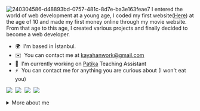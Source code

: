 ![240304586-d48893bd-0757-481c-8d7e-ba3e163feae7](https://github.com/batuhanlog/batuhanlog/assets/82649079/12ab4758-8f2c-405f-9af8-025a4a2e1977)
I entered the world of web development at a young age, I coded my first website(<a href="https://dincicocuklar.tr.gg/" target="_blank">Here</a>) at the age of 10 and made my first money online through my movie website.
From that age to this age, I created various projects and finally decided to become a web developer.


* 🌍  I'm based in İstanbul.
* ✉️  You can contact me at [kayahanwork@gmail.com](mailto:kayahanwork@gmail.com)
* 🚀  I'm currently working on [Patika](http://patika.dev) Teaching Assistant
* ⚡  You can contact me for anything you are curious about (I  won't eat you)
<!-- Social Links -->
<p>
   <kbd>
      <a target="_blank" href="https://twitter.com/batuhanlog" title="Twitter - @batuhanlog"><img src="https://img.shields.io/badge/Twitter-1D9BF0.svg?style=for-the-badge&logo=Twitter&logoColor=white" /></a>
      <a target="_blank" href="https://www.linkedin.com/in/batuhankayahan" title="LinkedIn - Batuhan Kayahan"><img src="https://img.shields.io/badge/LinkedIn-0A66C2.svg?style=for-the-badge&logo=LinkedIn&logoColor=white" /></a>
     <a target="_blank" href="https://medium.com/@batuhankayahan" title="Medium - Batuhan Kayahan"><img src="https://img.shields.io/badge/Medium-12100E?style=for-the-badge&logo=medium&logoColor=white" /></a>
     <a target="_blank" href="mailto:kayahanwork@gmail.com" title="Mail - Batuhan Kayahan"><img src="https://img.shields.io/badge/Gmail-EA4335.svg?style=for-the-badge&logo=Gmail&logoColor=white" /></a>
  </kbd>
</p>

<details>
  <summary>
    More about me
  </summary>
   
# 🛠️ Technologies & Tools

<table>
  <tr>
    <td align="center" height="108" width="108">
      <img
        src="https://static.vecteezy.com/system/resources/previews/020/121/474/original/backend-icon-design-free-vector.jpg"
        width="48"
        height="48"
        alt="Java"
      />
      <br /><strong>Back-End</strong>
    </td>
    <td align="center" height="108" width="108">
      <img
        src="https://github.com/tandpfun/skill-icons/raw/main/icons/Java-Dark.svg"
        width="48"
        height="48"
        alt="Java"
      />
      <br /><strong>Java</strong>
    </td>
     <td align="center" height="108" width="108">
      <img
        src="https://github.com/tandpfun/skill-icons/raw/main/icons/DotNet.svg"
        width="48"
        height="48"
        alt="Java"
      />
      <br /><strong>.Net</strong>
    </td>
    <td align="center" height="108" width="108">
      <img
        src="https://github.com/tandpfun/skill-icons/raw/main/icons/Spring-Dark.svg"
        width="48"
        height="48"
        alt="Spring Boot"
      />
      <br /><strong>Spring</strong>
    </td>
    <td align="center" height="108" width="108">
      <img
        src="https://github.com/tandpfun/skill-icons/raw/main/icons/MySQL-Dark.svg"
        width="48"
        height="48"
        alt="MySQL"
      />
      <br /><strong>MySQL</strong>
    </td>
    <td align="center" height="108" width="108">
      <img
        src="https://github.com/tandpfun/skill-icons/raw/main/icons/PostgreSQL-Dark.svg"
        width="48"
        height="48"
        alt="PostgreSQL"
      />
      <br /><strong>PostgreSQL</strong>
    </td>
    <td align="center" height="108" width="108">
      <img
        src="https://github.com/tandpfun/skill-icons/raw/main/icons/MongoDB.svg"
        width="48"
        height="48"
        alt="MongoDB"
      />
      <br /><strong>MongoDB</strong>
    </td>
    <td align="center" height="108" width="108">
      <img
        src="https://github.com/tandpfun/skill-icons/raw/main/icons/Docker.svg"
        width="48"
        height="48"
        alt="Docker"
      />
      <br /><strong>Docker</strong>
    </td>
  </tr>
  <tr>
    <td align="center" height="108" width="108">
      <img
        src="https://www.pngitem.com/pimgs/m/561-5615118_front-end-development-icon-clipart-png-download-transparent.png"
        width="48"
        height="48"
        alt="React"
      />
      <br /><strong>Front-End</strong>
    </td>
    <td align="center" height="108" width="108">
      <img
        src="https://github.com/tandpfun/skill-icons/raw/main/icons/JavaScript.svg"
        width="48"
        height="48"
        alt="JavaScript"
      />
      <br /><strong>JavaScript</strong>
    </td>
    <td align="center" height="108" width="108">
      <img
        src="https://github.com/tandpfun/skill-icons/raw/main/icons/React-Dark.svg"
        width="48"
        height="48"
        alt="React"
      />
      <br /><strong>React</strong>
    </td>
       <td align="center" height="108" width="108">
      <img
        src="https://github.com/tandpfun/skill-icons/raw/main/icons/HTML.svg"
        width="48"
        height="48"
        alt="HTML"
      />
      <br /><strong>HTML</strong>
    </td>
       <td align="center" height="108" width="108">
      <img
        src="https://github.com/tandpfun/skill-icons/raw/main/icons/CSS.svg"
        width="48"
        height="48"
        alt="CSS"
      />
      <br /><strong>CSS</strong>
    </td>
    </td>
       <td align="center" height="108" width="108">
      <img
        src="https://github.com/tandpfun/skill-icons/raw/main/icons/Bootstrap.svg"
        width="48"
        height="48"
        alt="Bootstrap"
      />
      <br /><strong>Bootstrap</strong>
    </td>
    </td>
       <td align="center" height="108" width="108">
      <img
        src="https://github.com/tandpfun/skill-icons/raw/main/icons/TailwindCSS-Dark.svg"
        width="48"
        height="48"
        alt="TailwindCss"
      />
      <br /><strong>Tailwind</strong>
    </td>
    </td>
       <td align="center" height="108" width="108">
      <img
        src="https://github.com/tandpfun/skill-icons/raw/main/icons/Vite-Dark.svg"
        width="48"  
        height="48"
        alt="Tailwind CSS"
      />
      <br /><strong>Vite JS</strong>
    </td>
    </td>
       <td align="center" height="108" width="108">
      <img
        src="https://github.com/tandpfun/skill-icons/raw/main/icons/Redux.svg"
        width="48"
        height="48"
        alt="Electron"
      />
      <br /><strong>Redux</strong>
    </td>


  </tr>
  <tr>
    <td align="center" height="108" width="108">
      <img
        src="https://static.vecteezy.com/system/resources/previews/015/771/729/non_2x/ui-ux-designer-icon-design-free-vector.jpg"
        width="48"
        height="48"
        alt="React"
      />
      <br /><strong>UI / UX</strong>
    </td>
    <td align="center" height="108" width="108">
      <img
        src="https://github.com/tandpfun/skill-icons/raw/main/icons/Photoshop.svg"
        width="48"
        height="48"
        alt="Adobe Photoshop"
      />
      <br /><strong>Photoshop</strong>
    </td>
    <td align="center" height="108" width="108">
      <img
        src="https://github.com/tandpfun/skill-icons/raw/main/icons/Illustrator.svg"
        width="48"
        height="48"
        alt="Adobe Illustrator"
      />
      <br /><strong>Illustrator</strong>
    </td>
    <td align="center" height="108" width="108">
      <img
        src="https://i.pinimg.com/originals/ea/27/eb/ea27eb4a6229bfa4fa24cee2e9547c01.png"
        width="48"
        height="48"
        alt="Canva"
      />
      <br /><strong> Canva</strong>
    </td>
    </tr>
  <tr>
    <td align="center" height="108" width="108">
      <img
        src="https://png.pngtree.com/png-clipart/20191027/ourmid/pngtree-tool-icon-png-image_1869818.jpg"
        width="48"
        height="48"
        alt="React"
      />
    <br /><strong>Tools</strong>
    </td>
    <td align="center" height="108" width="108">
      <img
        src="https://github.com/tandpfun/skill-icons/raw/main/icons/Postman.svg"
        width="48"
        height="48"
        alt="Postman"
      />
      <br /><strong>Postman</strong>
    </td>
    <td align="center" height="108" width="108">
      <img
        src="https://seeklogo.com/images/S/swaggerhub-logo-52BE4455D6-seeklogo.com.png"
        width="48"
        height="48"
        alt="Insomnia"
      />
      <br /><strong>Swagger</strong>
    </td>
  
  </tr>


</table>


![Siyah Teknoloji LinkedIn Banner](https://github.com/batuhanlog/batuhanlog/assets/82649079/04ced5f4-ed34-40e3-ae36-a5427b47228e)


<table>
  <tr>
    <td align="center" height="108" width="108">
      <img
        src="https://github.com/batuhanlog/batuhanlog/assets/82649079/07e08832-657d-4d4c-b8f1-804183761d6d"
        width="118"
        height="88"
        alt="Java"
      />
      <br /><strong></strong>
    </td>
    <td align="center" height="108" width="108">
    <a href="https://github.com/batuhanlog/Veterinary_Management">
      <img
        src="https://github.com/batuhanlog/batuhanlog/assets/82649079/8b4e196f-c0db-4e14-a3ea-4d78cc1e6312"
        width="148"
        height="48"
        alt="Java"
      />
      <br /><strong>Veteriner Management</strong>
   

  </tr>
  <tr>
    <td align="center" height="108" width="108">
      <img
        src="https://github.com/batuhanlog/batuhanlog/assets/82649079/72a7aa10-336d-4d29-9787-0a87de589f5d"
        width="118"
        height="88"
        alt="Front-End"
      />
      <br /><strong></strong>
    </td>
    <td align="center" height="108" width="108">
          <a href="https://github.com/batuhanlog/Spor-Center-Web-Site">
      <img
        src="https://github.com/batuhanlog/batuhanlog/assets/82649079/f749a5e9-0a06-4478-a26d-7b0901630b2f"
        width="148"
        height="58"
        alt="JavaScript"
      />
      <br /><strong>Responsive </strong>
   <td align="center" height="108" width="108">
        <a href="https://github.com/batuhanlog/Question_Project-JS-REACT-">
      <img
        src="https://github.com/batuhanlog/batuhanlog/assets/82649079/af2dada1-ea72-4434-b338-4bcb3bb9ccea"
        width="148"
        height="68"
        alt="Spring Boot"
      />
      <br /><strong>Question </strong>
    </td>
       <td align="center" height="108" width="108">
             <a href="https://github.com/batuhanlog/Front-end-Projects/tree/main/Bootstrap/MusicStore">
      <img
        src="https://github.com/batuhanlog/batuhanlog/assets/82649079/f56f3967-c846-44f4-9a84-279d8f3367d4"
        width="148"
        height="58"
        alt="HTML"
      />
      <br /><strong>Store</strong>
    </td>
      </td>
       <td align="center" height="108" width="108">
             <a href="https://github.com/batuhanlog/Front-end-Projects/tree/main/CSS/Hobby">
      <img
        src="https://github.com/batuhanlog/batuhanlog/assets/82649079/816e3a41-9656-409a-a2f6-af9446931279"
        width="148"
        height="58"
        alt="HTML"
      />
      <br /><strong>Hobby </strong>
    </td>
<td align="center" height="108" width="108">
             <a href="https://github.com/batuhanlog/Front-end-Projects/tree/main/CSS/MusicStore">
      <img
        src="https://raw.githubusercontent.com/batuhanlog/Front-end-Projects/main/JavaScript/AsianKitchen/ss.png"
        width="148"
        height="58"
        alt="Kitchen"
      />
      <br /><strong>Kitchen </strong>
    </td>
 

  </tr>
  <tr>
    <td align="center" height="108" width="138">
                   <a href="https://github.com/batuhanlog/Front-end-Projects/tree/main">
      <img
        src="https://github.com/batuhanlog/batuhanlog/assets/82649079/2a892cb5-8c08-4129-bb38-6dc3471e9f3d"
        width="118"
        height="88"
        alt="React"
      />
      <br /><strong></strong>
    </td>
    <td align="center" height="108" width="108">
          <a href="https://github.com/batuhanlog/Veterinary-Management-System">
      <img
        src="https://github.com/batuhanlog/batuhanlog/assets/82649079/0b4a7bef-2178-48d6-b89f-40a1c96b99f3"
        width="108"
        height="48"
        alt="Adobe Photoshop"
      />
      <br /><strong>Vet REST API</strong>
    </td>
    </td>
    <td align="center" height="108" width="108">
          <a href="https://github.com/batuhanlog/Turizm-Acenta-Sistemi">
      <img
        src="https://github.com/batuhanlog/batuhanlog/assets/82649079/f338a511-5137-4737-b502-909a8eea80fe"
        width="148"
        height="48"
        alt="Adobe Photoshop"
      />
      <br /><strong>Tourism Management </strong>
    </td>
    </td>
    <td align="center" height="108" width="108">
          <a href="https://github.com/batuhanlog/Library/tree/main">
      <img
        src="https://github.com/batuhanlog/batuhanlog/assets/82649079/6a413d31-4504-4ea0-bc59-9208fa93cf17"
        width="148"
        height="78"
        alt="MySQL"
      />
      <br /><strong>Library</strong>
    </td>
     </td>
    <td align="center" height="108" width="108">
          <a href="https://github.com/batuhanlog/.Net-NLayer-Project">
      <img
        src="https://github.com/user-attachments/assets/3e0dff39-dbce-4306-9199-c986b5b872d0"
        width="148"
        height="78"
        alt="MySQL"
      />
      <br /><strong>Web API</strong>
              <td align="center" height="108" width="108">
          <a href="https://github.com/batuhanlog/DigitalStore">
      <img
        src="https://www.webapp.sk/uploads/img-63f7650fbbf25.png"
        width="148"
        height="78"
        alt="MySQL"
      />
      <br /><strong>Digital Store API</strong>
    </td>

    

    
    
  </tr>


</table>
